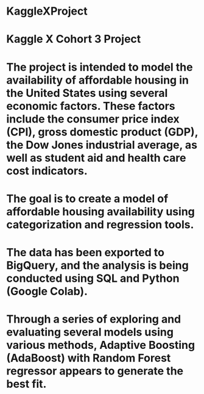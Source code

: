 # KaggleXProject
# Kaggle X Cohort 3 Project 
# The project is intended to model the availability of affordable housing in the United States using several economic factors. These factors include the consumer price index (CPI), gross domestic product (GDP), the Dow Jones industrial average, as well as student aid and health care cost indicators.
# The goal is to create a model of affordable housing availability using categorization and regression tools.
# The data has been exported to BigQuery, and the analysis is being conducted using SQL and Python (Google Colab).
# Through a series of exploring and evaluating several models using various methods, Adaptive Boosting (AdaBoost) with Random Forest regressor appears to generate the best fit.
